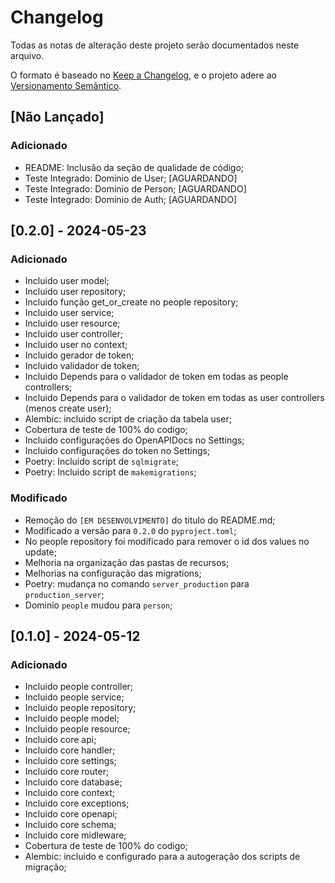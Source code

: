 # Changelog

Todas as notas de alteração deste projeto serão documentados neste arquivo.

O formato é baseado no [Keep a Changelog](https://keepachangelog.com/pt-BR/1.1.0/),
e o projeto adere ao [Versionamento Semântico](https://semver.org/lang/pt-BR/spec/v2.0.0.html).

## [Não Lançado]

### Adicionado

- README: Inclusão da seção de qualidade de código;
- Teste Integrado: Dominio de User; [AGUARDANDO]
- Teste Integrado: Dominio de Person; [AGUARDANDO]
- Teste Integrado: Dominio de Auth; [AGUARDANDO]

## [0.2.0] - 2024-05-23

### Adicionado

- Incluido user model;
- Incluido user repository;
- Incluido função get_or_create no people repository;
- Incluido user service;
- Incluido user resource;
- Incluido user controller;
- Incluido user no context;
- Incluido gerador de token;
- Incluido validador de token;
- Incluido Depends para o validador de token em todas as people controllers;
- Incluido Depends para o validador de token em todas as user controllers (menos create user);
- Alembic: incluido script de criação da tabela user;
- Cobertura de teste de 100% do codigo;
- Incluido configurações do OpenAPIDocs no Settings;
- Incluido configurações do token no Settings;
- Poetry: Incluido script de `sqlmigrate`;
- Poetry: Incluido script de `makemigrations`;

### Modificado

- Remoção do `[EM DESENVOLVIMENTO]` do titulo do README.md;
- Modificado a versão para `0.2.0` do `pyproject.toml`;
- No people repository foi modificado para remover o id dos values no update;
- Melhoria na organização das pastas de recursos;
- Melhorias na configuração das migrations;
- Poetry: mudança no comando `server_production` para `production_server`;
- Dominio `people` mudou para `person`;

## [0.1.0] - 2024-05-12

### Adicionado

- Incluido people controller;
- Incluido people service;
- Incluido people repository;
- Incluido people model;
- Incluido people resource;
- Incluido core api;
- Incluido core handler;
- Incluido core settings;
- Incluido core router;
- Incluido core database;
- Incluido core context;
- Incluido core exceptions;
- Incluido core openapi;
- Incluido core schema;
- Incluido core midleware;
- Cobertura de teste de 100% do codigo;
- Alembic: incluido e configurado para a autogeração dos scripts de migração;
